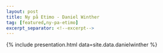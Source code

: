 ```yaml
---
layout: post
title: Ny på Etimo - Daniel Winther
tag: [featured,ny-pa-etimo]
excerpt_separator: <!--excerpt-->
---
```


{% include presentation.html data=site.data.danielwinther %}
